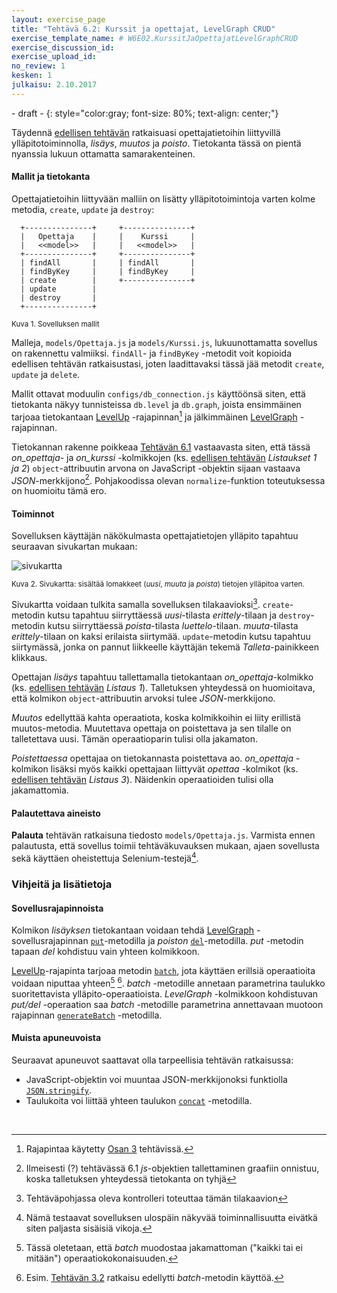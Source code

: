 ```yaml
---
layout: exercise_page
title: "Tehtävä 6.2: Kurssit ja opettajat, LevelGraph CRUD"
exercise_template_name: # W6E02.KurssitJaOpettajatLevelGraphCRUD
exercise_discussion_id: 
exercise_upload_id: 
no_review: 1
kesken: 1
julkaisu: 2.10.2017
---
```



\- draft -
{: style="color:gray; font-size: 80%; text-align: center;"}


Täydennä [edellisen tehtävän](../tehtava51) ratkaisuasi opettajatietoihin liittyvillä ylläpitotoiminnolla, *lisäys*, *muutos* ja *poisto*. Tietokanta tässä on pientä nyanssia lukuun ottamatta samarakenteinen.



#### Mallit ja tietokanta

Opettajatietoihin liittyvään malliin on lisätty ylläpitotoimintoja varten kolme metodia, `create`, `update` ja `destroy`:

~~~
  +---------------+     +---------------+
  |   Opettaja    |     |    Kurssi     |
  |   <<model>>   |     |   <<model>>   |
  +---------------+     +---------------+
  | findAll       |     | findAll       |
  | findByKey     |     | findByKey     |
  | create        |     +---------------+
  | update        |
  | destroy       |
  +---------------+
~~~
<small>Kuva 1. Sovelluksen mallit</small>


Malleja, `models/Opettaja.js` ja `models/Kurssi.js`, lukuunottamatta sovellus on rakennettu valmiiksi. `findAll`- ja `findByKey` -metodit voit kopioida edellisen tehtävän ratkaisustasi, joten laadittavaksi tässä jää metodit `create`, `update` ja `delete`.

Mallit ottavat moduulin `configs/db_connection.js` käyttöönsä siten, että tietokanta näkyy tunnisteissa `db.level` ja `db.graph`, joista ensimmäinen tarjoaa tietokantaan [LevelUp][LevelUp] -rajapinnan[^1] ja jälkimmäinen [LevelGraph][LevelGraph] -rajapinnan. 



[LevelUp]: https://github.com/Level/levelup/blob/master/README.md
[LevelGraph]: https://github.com/mcollina/levelgraph/blob/master/README.md

[^1]: Rajapintaa käytetty [Osan 3](../../osa3) tehtävissä.

Tietokannan rakenne poikkeaa [Tehtävän 6.1](../tehtava61) vastaavasta siten, että tässä *on_opettaja*- ja *on_kurssi* -kolmikkojen (ks. [edellisen tehtävän](../tehtava51) *Listaukset 1 ja 2*) `object`-attribuutin arvona on JavaScript -objektin sijaan vastaava *JSON*-merkkijono[^2]. Pohjakoodissa olevan `normalize`-funktion toteutuksessa on huomioitu tämä ero.

[^2]: Ilmeisesti (?) tehtävässä 6.1 *js*-objektien tallettaminen graafiin onnistuu, koska talletuksen yhteydessä tietokanta on tyhjä 

#### Toiminnot

Sovelluksen käyttäjän näkökulmasta opettajatietojen ylläpito tapahtuu seuraavan sivukartan mukaan:

![sivukartta](../../osa2/img/w2e03.png)

<small>Kuva 2. Sivukartta: sisältää lomakkeet (*uusi*, *muuta* ja *poista*) tietojen ylläpitoa varten.</small>

Sivukartta voidaan tulkita samalla sovelluksen tilakaavioksi[^3]. `create`-metodin kutsu tapahtuu siirryttäessä *uusi*-tilasta *erittely*-tilaan ja `destroy`-metodin kutsu siirryttäessä *poista*-tilasta *luettelo*-tilaan. *muuta*-tilasta *erittely*-tilaan on kaksi erilaista siirtymää. `update`-metodin kutsu tapahtuu siirtymässä, jonka on pannut liikkeelle käyttäjän tekemä *Talleta*-painikkeen klikkaus.

[^3]: Tehtäväpohjassa oleva kontrolleri toteuttaa tämän tilakaavion


Opettajan *lisäys* tapahtuu tallettamalla tietokantaan *on_opettaja*-kolmikko (ks. [edellisen tehtävän](../tehtava51) *Listaus 1*). Talletuksen yhteydessä on huomioitava, että kolmikon `object`-attribuutin arvoksi tulee *JSON*-merkkijono.

*Muutos* edellyttää kahta operaatiota, koska kolmikkoihin ei liity erillistä muutos-metodia. Muutettava opettaja on poistettava ja sen tilalle on talletettava uusi. Tämän operaatioparin tulisi olla jakamaton. 


*Poistettaessa* opettajaa on tietokannasta poistettava ao. *on_opettaja* -kolmikon lisäksi myös kaikki opettajaan liittyvät *opettaa* -kolmikot (ks. [edellisen tehtävän](../tehtava51) *Listaus 3*). Näidenkin operaatioiden tulisi olla jakamattomia.


#### Palautettava aineisto

**Palauta** tehtävän ratkaisuna tiedosto `models/Opettaja.js`. Varmista ennen palautusta, että sovellus toimii tehtäväkuvauksen mukaan, ajaen sovellusta sekä käyttäen oheistettuja Selenium-testejä[^4]. 

[^4]: Nämä testaavat sovelluksen ulospäin näkyvää toiminnallisuutta eivätkä siten paljasta sisäisiä vikoja.

### Vihjeitä ja lisätietoja


#### Sovellusrajapinnoista

Kolmikon *lisäyksen* tietokantaan voidaan tehdä [LevelGraph][LevelGraph] -sovellusrajapinnan [`put`][put]-metodilla ja *poiston* [`del`][del]-metodilla. *put* -metodin tapaan *del* kohdistuu vain yhteen kolmikkoon.

[LevelUp][LevelUp]-rajapinta tarjoaa metodin [`batch`][batch], jota käyttäen erillsiä operaatioita voidaan niputtaa yhteen[^5] [^6]. *batch* -metodille annetaan parametrina taulukko suoritettavista ylläpito-operaatioista. *LevelGraph* -kolmikkoon kohdistuvan *put/del* -operaation saa *batch* -metodille parametrina annettavaan muotoon rajapinnan [`generateBatch`][generateBatch] -metodilla.


[put]: https://github.com/mcollina/levelgraph#get-and-put
[del]: https://github.com/mcollina/levelgraph#deleting
[batch]: https://github.com/Level/levelup/blob/master/README.md#batch
[generateBatch]: https://github.com/mcollina/levelgraph#generate-batch-operations

[^5]: Tässä oletetaan, että *batch* muodostaa jakamattoman ("kaikki tai ei mitään") operaatiokokonaisuuden.

[^6]: Esim. [Tehtävän 3.2](../../osa3/tehtava32) ratkaisu edellytti *batch*-metodin käyttöä. 


#### Muista apuneuvoista

Seuraavat apuneuvot saattavat olla tarpeellisia tehtävän ratkaisussa:

* JavaScript-objektin voi muuntaa JSON-merkkijonoksi funktiolla [`JSON.stringify`][JSON.stringify]. 
* Taulukoita voi liittää yhteen taulukon [`concat`][concat] -metodilla.


[JSON.stringify]: https://developer.mozilla.org/en-US/docs/Web/JavaScript/Reference/Global_Objects/JSON/stringify
[concat]: https://developer.mozilla.org/en-US/docs/Web/JavaScript/Reference/Global_Objects/Array/concat


<br/>
